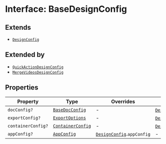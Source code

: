 # Interface: BaseDesignConfig

## Extends

- [`DesignConfig`](../../../DesignConfig.types/interfaces/design-config.md)

## Extended by

- [`QuickActionDesignConfig`](quick-action-design-config.md)
- [`MergeVideosDesignConfig`](merge-videos-design-config.md)

## Properties

| Property | Type | Overrides | Inherited from |
| ------ | ------ | ------ | ------ |
| `docConfig?` | [`BaseDocConfig`](../../../DesignConfig.types/interfaces/base-doc-config.md) | - | [`DesignConfig`](../../../DesignConfig.types/interfaces/design-config.md).`docConfig` |
| `exportConfig?` | [`ExportOptions`](../../../ExportConfig.types/type-aliases/export-options.md) | - | [`DesignConfig`](../../../DesignConfig.types/interfaces/design-config.md).`exportConfig` |
| `containerConfig?` | [`ContainerConfig`](../../../ContainerConfig.types/type-aliases/container-config.md) | - | [`DesignConfig`](../../../DesignConfig.types/interfaces/design-config.md).`containerConfig` |
| `appConfig?` | [`AppConfig`](../../AppConfig.types/interfaces/app-config.md) | [`DesignConfig`](../../../DesignConfig.types/interfaces/design-config.md).`appConfig` | - |
